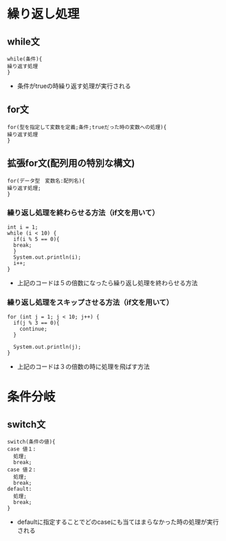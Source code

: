 # 繰り返し処理
## while文
```
while(条件){
繰り返す処理
}
```
* 条件がtrueの時繰り返す処理が実行される

## for文
```
for(型を指定して変数を定義;条件;trueだった時の変数への処理){
繰り返す処理
}
```
## 拡張for文(配列用の特別な構文)
```
for(データ型　変数名:配列名){
繰り返す処理;
}
```

### 繰り返し処理を終わらせる方法（if文を用いて）
```
int i = 1;
while (i < 10) {
  if(i % 5 == 0){
  break;
  }
  System.out.println(i);
  i++;
}
```
* 上記のコードは５の倍数になったら繰り返し処理を終わらせる方法

### 繰り返し処理をスキップさせる方法（if文を用いて）
```
for (int j = 1; j < 10; j++) {
  if(j % 3 == 0){
    continue;
  }
  
  System.out.println(j);
}
```
* 上記のコードは３の倍数の時に処理を飛ばす方法

# 条件分岐
## switch文
```
switch(条件の値){
case 値１:
  処理;
  break;
case 値２:
  処理;
  break;
default:
  処理;
  break;
}
```
* defaultに指定することでどのcaseにも当てはまらなかった時の処理が実行される

